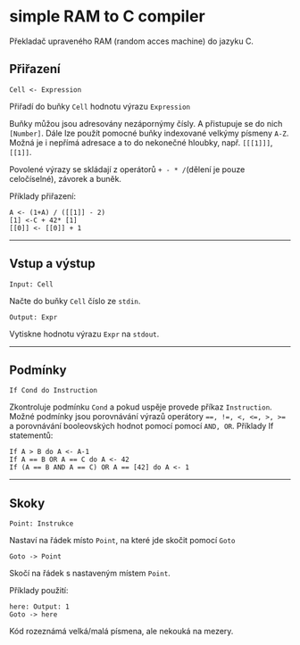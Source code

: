 # simple RAM to C compiler

Překladač upraveného RAM (random acces machine) do jazyku C.



## Přiřazení

```
Cell <- Expression
```
Přiřadí do buňky `Cell` hodnotu výrazu `Expression`

Buňky můžou jsou adresovány nezápornýmy čísly. A přistupuje se do nich `[Number]`. Dále lze použít pomocné buňky
indexované velkýmy písmeny `A-Z`. Možná je i nepřímá adresace a to do nekonečné hloubky, např. `[[[1]]]`, `[[1]]`.

Povolené výrazy se skládají z operátorů `+ - * /`(dělení je pouze celočíselné), závorek a buněk.

Příklady přiřazení:
```
A <- (1+A) / ([[1]] - 2)
[1] <-C + 42* [1]
[[0]] <- [[0]] + 1
```

-------------------------------------------------------------------------------------

## Vstup a výstup

```
Input: Cell
```
Načte do buňky `Cell` číslo ze `stdin`.

```
Output: Expr
```
Vytiskne hodnotu výrazu `Expr` na `stdout`.



-------------------------------------------------------------------------------------


## Podmínky

```
If Cond do Instruction
```
Zkontroluje podmínku `Cond` a pokud uspěje provede příkaz `Instruction`. Možné podmínky jsou porovnávání výrazů
operátory `==, !=, <, <=, >, >=` a porovnávání booleovských hodnot pomocí pomocí `AND, OR`. Příklady If statementů:
```
If A > B do A <- A-1
If A == B OR A == C do A <- 42
If (A == B AND A == C) OR A == [42] do A <- 1
```

-------------------------------------------------------------------------------------

## Skoky

```
Point: Instrukce
```
Nastaví na řádek místo `Point`, na které jde skočit pomocí `Goto`


```
Goto -> Point
```
Skočí na řádek s nastaveným místem `Point`.

Příklady použití:

```
here: Output: 1
Goto -> here
```
Kód rozeznámá velká/malá písmena, ale nekouká na mezery. 


